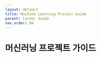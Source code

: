 ```yaml
---
layout: default
title: Machine Learning Project Guide
parent: Career Guide
nav_order: 06
---
```


# 머신러닝 프로젝트 가이드

